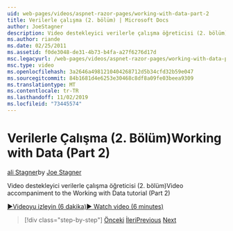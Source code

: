 ```yaml
---
uid: web-pages/videos/aspnet-razor-pages/working-with-data-part-2
title: Verilerle çalışma (2. bölüm) | Microsoft Docs
author: JoeStagner
description: Video destekleyici verilerle çalışma öğreticisi (2. bölüm)
ms.author: riande
ms.date: 02/25/2011
ms.assetid: f0de3048-de31-4b73-b4fa-a27f6276d17d
msc.legacyurl: /web-pages/videos/aspnet-razor-pages/working-with-data-part-2
msc.type: video
ms.openlocfilehash: 3a2646a4981210404268712d5b34cfd32b59e047
ms.sourcegitcommit: 84b1681d4e6253e30468c8df8a09fe03beea9309
ms.translationtype: MT
ms.contentlocale: tr-TR
ms.lasthandoff: 11/02/2019
ms.locfileid: "73445574"
---
```

# <a name="working-with-data-part-2"></a><span data-ttu-id="d7799-103">Verilerle Çalışma (2. Bölüm)</span><span class="sxs-lookup"><span data-stu-id="d7799-103">Working with Data (Part 2)</span></span>

<span data-ttu-id="d7799-104">[ali Stagner](https://github.com/JoeStagner)</span><span class="sxs-lookup"><span data-stu-id="d7799-104">by [Joe Stagner](https://github.com/JoeStagner)</span></span>

<span data-ttu-id="d7799-105">Video destekleyici verilerle çalışma öğreticisi (2. bölüm)</span><span class="sxs-lookup"><span data-stu-id="d7799-105">Video accompaniment to the Working with Data tutorial (Part 2)</span></span>

<span data-ttu-id="d7799-106">[&#9654;Videoyu izleyin (6 dakika)](https://channel9.msdn.com/Blogs/ASP-NET-Site-Videos/working-with-data-(part-2))</span><span class="sxs-lookup"><span data-stu-id="d7799-106">[&#9654; Watch video (6 minutes)](https://channel9.msdn.com/Blogs/ASP-NET-Site-Videos/working-with-data-(part-2))</span></span>

> [!div class="step-by-step"]
> <span data-ttu-id="d7799-107">[Önceki](working-with-data-part-1.md)
> [İleri](displaying-data-in-a-grid.md)</span><span class="sxs-lookup"><span data-stu-id="d7799-107">[Previous](working-with-data-part-1.md)
[Next](displaying-data-in-a-grid.md)</span></span>
